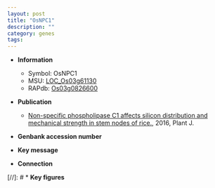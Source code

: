 ```yaml
---
layout: post
title: "OsNPC1"
description: ""
category: genes
tags: 
---
```


* **Information**  
    + Symbol: OsNPC1  
    + MSU: [LOC_Os03g61130](http://rice.plantbiology.msu.edu/cgi-bin/ORF_infopage.cgi?orf=LOC_Os03g61130)  
    + RAPdb: [Os03g0826600](http://rapdb.dna.affrc.go.jp/viewer/gbrowse_details/irgsp1?name=Os03g0826600)  

* **Publication**  
    + [Non-specific phospholipase C1 affects silicon distribution and mechanical strength in stem nodes of rice.](http://www.ncbi.nlm.nih.gov/pubmed?term=Non-specific+phospholipase+C1+affects+silicon+distribution+and+mechanical+strength+in+stem+nodes+of+rice.%5BTitle%5D), 2016, Plant J.

* **Genbank accession number**  

* **Key message**  

* **Connection**  

[//]: # * **Key figures**  


